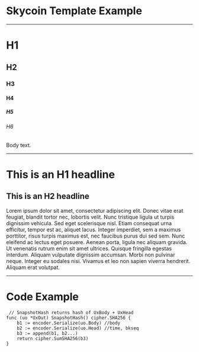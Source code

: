 
# Skycoin Template Example

---

# H1
## H2
### H3
#### H4
##### H5
###### H6
Body text. 

---

# This is an H1 headline
## This is an H2 headline

Lorem ipsum dolor sit amet, consectetur adipiscing elit. Donec vitae erat feugiat, blandit tortor nec, lobortis velit. Nunc tristique ligula ut turpis dignissim vehicula. Sed eget scelerisque nisl. Etiam consequat urna efficitur, tempor est ac, aliquet lacus. Integer imperdiet, sem a maximus porttitor, risus turpis maximus est, nec faucibus purus dui sed sem. Nunc eleifend ac lectus eget posuere. Aenean porta, ligula nec aliquam gravida.
Ut venenatis rutrum enim sit amet ultrices. Quisque fringilla egestas interdum. Aliquam vulputate dignissim accumsan. Morbi non pulvinar neque. Integer eu sodales nisi. Vivamus et leo non sapien viverra hendrerit. Aliquam erat volutpat.

---
# Code Example
```
 // SnapshotHash returns hash of UxBody + UxHead
func (uo *UxOut) SnapshotHash() cipher.SHA256 {
    b1 := encoder.Serialize(uo.Body) //body
    b2 := encoder.Serialize(uo.Head) //time, bkseq
    b3 := append(b1, b2...)
    return cipher.SumSHA256(b3)
}
```
